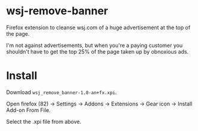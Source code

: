 # wsj-remove-banner

Firefox extension to cleanse wsj.com of a huge advertisement at the top of the page.

I'm not against advertisements, but when you're a paying customer you shouldn't have to get the top 25% of the page taken up by obnoxious ads.

# Install

Download `wsj_remove_banner-1.0-an+fx.xpi`.

Open firefox (82) -> Settings -> Addons -> Extensions -> Gear icon -> Install Add-on From File.

Select the .xpi file from above.
